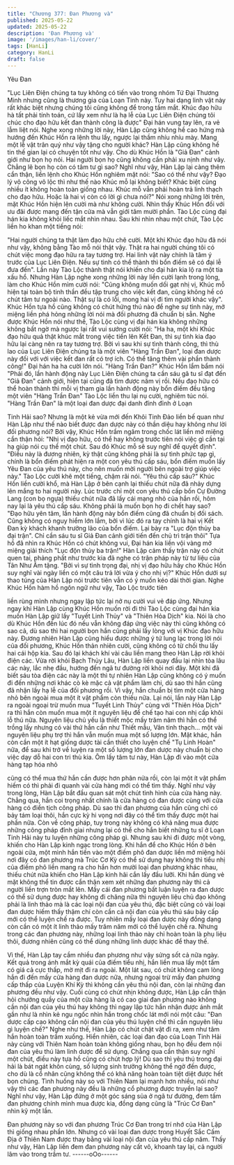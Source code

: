 ```yaml
---
title: "Chương 377: Đan Phương và"
published: 2025-05-22
updated: 2025-05-22
description: 'Đan Phương và'
image: '/images/han-li/cover/'
tags: [HanLi]
category: HanLi
draft: false
---
```


Yêu Đan

"Lục Liên Điện chúng ta tuy không có tiến vào trong nhóm Tứ Đại
Thương Minh nhưng cũng là thương gia của Loạn Tinh này. Tuy
hai dạng linh vật này rất khác biệt nhưng chúng tôi cũng không để
trong tầm mắt. Khúc đạo hữu hà tất phải tính toán, cứ lấy xem
như là hạ lễ của Lục Liên Điện chúng tôi chúc cho đạo hữu kết
đan thành công là được" Đại hán vung tay lên, ra vẻ lẫm liệt nói.
Nghe xong những lời này, Hàn Lập cũng không hề cao hứng mà
hướng đến Khúc Hồn ra lệnh thu lấy, ngược lại thầm nhíu nhíu
mày.
Mang một lễ vật trân quý như vậy tặng cho người khác? Hàn Lập
cũng không hề tin thế gian lại có chuyện tốt như vậy. Cho dù
Khúc Hồn là "Giả Đan" cảnh giới như bọn họ nói. Hai người bọn
họ cũng không cần phải xu nịnh như vây. Chẳng lẽ bọn họ còn có
tâm tư gì sao?
Nghĩ như vậy, Hàn Lập lại càng thêm cẩn thận, liền lệnh cho Khúc
Hồn nghiêm mặt nói:
"Sao có thể như vậy? Đạo lý vô công vô lộc thì như thế nào Khúc
mỗ lại không biết? Khác biệt cũng nhiều ít không hoàn toàn giống
nhau. Khúc mỗ vẫn phải hoàn trả linh thạch cho đạo hữu. Hoặc là
hai vị còn có lời gì chưa nói?" Nói xong những lời trên, mặt Khúc
Hồn hiện lên cười mà như không cười.
Nhìn thấy Khúc Hồn đối với ưu đãi được mang đến tận cửa mà
vẫn giới tâm mười phần. Tào Lộc cùng đại hán kia không khỏi liếc
mắt nhìn nhau.
Sau khi nhìn nhau một chút, Tào Lộc liền ho khan một tiếng nói:

"Hai người chúng ta thật làm đạo hữu chê cười. Một khi Khúc đạo
hữu đã nói như vậy, không bằng Tào mỗ nói thật vậy. Thật ra hai
người chúng tôi có chút việc mong đạo hữu ra tay tương trợ. Hai
linh vật này chính là tâm ý trước của Lục Liên Điện. Nếu sự tình
có thể thành thì bổn điếm sẽ có đại lễ đưa đến".
Lần này Tào Lộc thành thật nói khiến cho đại hán kia lộ ra một tia
xấu hổ.
Nhưng Hàn Lập nghe xong những lời này liền cười lạnh trong
lòng, làm cho Khúc Hồn mỉm cười nói:
"Cũng không muốn dối gạt nhị vị, Khúc mỗ hiện tại toàn bộ tinh
thần đều tập trung cho việc kết đan, cũng không hề có chút tâm tư
ngoài nào. Thật sự là có lỗi, mong hai vị đi tìm người khác vậy".
Khúc Hồn tựa hồ cũng không có chút hứng thú nào để nghe sự
tình này, mở miệng liền phá hỏng những lời nói mà đối phương
đã chuẩn bị sẳn.
Nghe được Khúc Hồn nói như thế, Tào Lộc cùng vị đại hán kia
không những không bất ngờ mà ngược lại rất vui sướng cười nói:
"Ha ha, một khi Khúc đạo hữu quả thật khúc mắt trong việc tiến
lên Kết Đan, thì sự tình kia đạo hữu lại càng nên ra tay tương trợ.
Bởi vì sau khi sự tình thành công, thì thù lao của Lục Liên Điện
chúng ta là một viên "Hàng Trần Đan", loại đan dược này đối với
với việc kết đan rất có trợ ích. Có thể tăng thêm vài phần thành
công!" Đại hán ha ha cười lớn nói.
"Hàng Trần Đan?" Khúc Hồn lẩm bẩm nói
"Phải đó, lần hành động này Lục Liên Điện chúng ta cần sáu gã tu
sĩ đạt đến "Giả Đan" cảnh giới, hiện tại cũng đã tìm được năm vị
rồi. Nếu đạo hữu có thể hoàn thành thì mỗi vị tham gia lần hành
động này bổn điếm đều tặng một viên "Hàng Trần Đan" Tào Lộc
liền thu lại nụ cười, nghiêm túc nói.
"Hàng Trần Đan" là một loại đan dược đại danh đỉnh đỉnh ở Loạn

Tinh Hải sao? Nhưng là một kẻ vừa mới đến Khôi Tinh Đảo liền
bế quan như Hàn Lập như thế nào biết được đan dược này có
thần diệu hay không như lời đối phương nói?
Bởi vậy, Khúc Hồn trầm ngâm trong chốc lát liền mở miệng cẩn
thận hỏi: "Nhị vị đạo hữu, có thể hay không trước tiên nói việc gì
cần tại hạ giúp nói cụ thể một chút. Sau đó Khúc mỗ sẽ suy nghĩ
để quyết định".
"Điều này là đương nhiên, kỳ thật cũng không phải là sự tình
phức tạp gì, chính là bổn điếm phát hiện ra một con yêu thú cấp
sáu, bổn điếm muốn lấy Yêu Đan của yêu thú này, cho nên muốn
mời người bên ngoài trợ giúp việc này." Tào Lộc cười khẽ một
tiếng, chậm rãi nói.
"Yêu thú cấp sáu?" Khúc Hồn liền cười khổ, mà Hàn Lập ở bên
cạnh lại thiếu chút nữa đã nhảy dựng lên mắng to hai người này.
Lúc trước chỉ một con yêu thú cấp bốn Cự Đường Lang (con bọ
ngựa) thiếu chút nữa đã lấy cái mạng nhỏ của hắn rồi, hôm nay
lại là yêu thú cấp sáu. Không phải là muốn bọn họ đi chết hay
sao?
"Đạo hữu yên tâm, lần hành động này bổn điếm cũng đã chuẩn bị
đối sách. Cũng không có nguy hiểm lớn lắm, bởi vì lúc đó ra tay
chính là hai vị Kết Đan kỳ khách khanh trưởng lão của bổn điếm.
Lại bày ra "Lục độn thủy ba đại trận". Chỉ cần sáu tu sĩ Giả Đan
cảnh giới tiến đến chủ trì trận thôi" Tựa hồ đã nhìn ra Khúc Hồn
có chút không vui, Đại hán kia liền vội vàng mở miệng giải thích
"Lục độn thủy ba trận!" Hàn Lập cảm thấy trận này có chút quen
tai, phảng phất như trước kia đã nghe có trận pháp này từ tư liệu
của Tân Như Âm tặng.
"Bởi vì sự tình trọng đại, nhị vị đạo hữu hãy cho Khúc Hồn suy
nghĩ vài ngày liền có một câu trả lời vừa ý cho nhị vị?" Khúc Hồn
dưới sự thao túng của Hàn Lập nói trước tiên vẫn có ý muốn kéo
dài thời gian.
Nghe Khúc Hồn hàm hồ ngôn ngữ như vậy, Tào Lộc trước tiên

liền rùng mình nhưng ngay lập tức lại nở nụ cười vui vẻ đáp ứng.
Nhưng ngay khi Hàn Lập cùng Khúc Hồn muốn rời đi thì Tào Lộc
cùng đại hán kia muốn Hàn Lập giữ lấy "Tuyết Linh Thủy" và
"Thiên Hỏa Dịch" kia. Nói là cho dù Khúc Hồn đến lúc đó nếu vẫn
không đáp ứng việc này thì cũng không có sao cả, dù sao thì hai
người bọn hắn cũng phải lấy lòng với vị Khúc đạo hữu này.
Đương nhiên Hàn Lập cũng hiểu được những ý tứ lung lạc trong
lời nói của đối phương, Khúc Hồn thản nhiên cười, cũng không có
từ chối thu lấy hai cái hộp kia. Sau đó lại khách khí vài câu liền
mang theo Hàn Lập rời khỏi điện các.
Vừa rời khỏi Bạch Thủy Lâu, Hàn Lập liền quay đầu lại nhìn tòa
lâu các này, lắc nhẹ đầu, hướng đến ngã tư đường rời khỏi nơi
đây.
Một khi đã biết sáu tòa điện các này là một thì tự nhiên Hàn Lập
cũng không có ý muốn đi đến những nơi khác cò kè mặc cả vật
phẩm làm chi, dù sao thì hắn cũng đã nhận lấy hạ lễ của đối
phương rồi.
Vì vậy, hắn chuẩn bị tìm một cửa hàng nhỏ bên ngoài mua một ít
vật phẩm còn thiếu nữa.
Lại nói, lần này Hàn Lập ra ngoài ngoại trừ muốn mua "Tuyết Linh
Thủy" cùng với "Thiên Hỏa Dịch" ra thì hắn còn muốn mua một ít
nguyên liệu để chế tạo hai con nhị cấp khôi lỗ thú nữa.
Nguyên liệu chủ yếu là thiết mộc mấy trăm năm thì hắn có thể
trồng lấy nhưng có vài thứ hắn cần như Thiết mẫu, Vân tinh
thạch… một vài nguyên liệu phụ trợ thì hắn vẫn muốn mua một số
lượng lớn.
Mặt khác, hắn còn cần một ít hạt giống dược tài cần thiết cho
luyện chế "Tụ Linh Hoàn" nữa, để sau khi trở về luyện ra một số
lượng lớn đan dược này chuẩn bị cho việc dạy dỗ hai con tri thù
kia.
Ôm lấy tâm tư này, Hàn Lập đi vào một cửa hàng tạp hóa nhỏ

cũng có thể mua thứ hắn cần được hơn phân nửa rồi, còn lại một
ít vật phẩm hiếm có thì phải đi quanh vài cửa hàng mới có thể tìm
thấy.
Nghĩ như vậy trong lòng, Hàn Lập bắt đầu quan sát một chút tình
hình của cửa hàng này.
Chẳng qua, hắn coi trọng nhất chính là cửa hàng có đan dược
cùng với cửa hàng có điển tịch công pháp.
Dù sao thì đan phương của hắn cũng chỉ có bảy tám loại thôi, hắn
cực kỳ hi vọng nơi đây có thể tìm thấy được một hai phần nữa.
Còn về công pháp, tuy trong này không có khả năng mua được
những công pháp đỉnh giai nhưng lại có thể cho hắn biết những tu
sĩ ở Loạn Tinh Hải này tu luyện những công pháp gì.
Nhưng sau khi đi được một vòng, khiến cho Hàn Lập kinh ngạc
trong lòng.
Khi hắn để cho Khúc Hồn ở bên ngoài cửa, một mình hắn tiến vào
một điếm phô đan dược liền mở miệng hỏi nơi đây có đan phương
mà Trúc Cơ Kỳ có thể sử dụng hay không thì tiểu nhị của điếm
phô liền mang ra cho hắn hơn mười loại đan phương khác nhau,
thiếu chút nữa khiến cho Hàn Lập kinh hãi cắn lấy đầu lưỡi.
Khi hắn dùng vẻ mặt không thể tin được cẩn thận xem xét những
đan phương này thì cả người liền trợn tròn mắt lên.
Mấy cái đan phương bất luận luyện ra đan dược có thể sử dụng
được hay không đi chăng nữa thì nguyên liệu chủ đạo không phải
là linh thảo mà là các loại nội đan của yêu thú, đặc biệt cũng có
vài loại đan dược hiếm thấy thậm chí còn cần cả nội đan của yêu
thú sáu bảy cấp mới có thể luyện chế ra được.
Tuy nhiên mấy loại đan dược này đồng dạng còn cần có một ít
linh thảo mấy trăm năm mới có thể luyện chế ra. Nhưng trong các
đan phương này, những loại linh thảo này chỉ hoàn toàn là phụ
liệu thôi, đương nhiên cũng có thể dùng những linh dược khác để
thay thế.

Vì thế, Hàn Lập tay cầm nhiều đan phương như vậy sửng sốt cả
nữa ngày.
Kết quả trong ánh mắt kỳ quái của điếm tiểu nhị, hắn liền mua lấy
một tấm có giá cả cực thấp, mờ mịt đi ra ngoài.
Một lát sau, có chút không cam lòng hắn đi đến mấy cửa hàng
đan dược nữa, nhưng ngoại trừ mấy đan phương cấp thấp của
Luyện Khí Kỳ thì không cần yêu thú nội đan, còn lại những đan
phương đều như vậy.
Cuối cùng có chút nhịn không được, Hàn Lập cẩn thận hỏi
chưởng quầy của một cửa hàng là có cao giai đan phương nào
không cần nội đan của yêu thú hay không thì ngay lập tức hắn
nhận được ánh mắt gần như là nhìn kẻ ngu ngốc nhìn hắn trong
chốc lát mới nói một câu: "Đan dược cấp cao không cần nội đan
của yêu thú luyện chế thì cần nguyên liệu gì luyện chế?"
Nghe như thế, Hàn Lập có chút chật vật đi ra, xem như tâm hắn
hoàn toàn trầm xuống.
Hiển nhiên, các loại đan đạo của Loạn Tinh Hải này cùng với
Thiên Nam hoàn toàn không giống nhau, bọn họ đều đem nội đan
của yêu thú làm linh dược để sử dụng.
Chẳng qua cẩn thận suy nghĩ một chút, điều này tựa hồ cũng có
chút hợp lý!
Dù sao thì yêu thú trong đại hải là bát ngát khôn cùng, số lượng
sinh trưởng không thể ngờ đến được, cho dù là cổ nhân cũng
không thể có khả năng hoàn toàn tiệt diệt được hết bọn chúng.
Tình huống này so với Thiên Nam lại mạnh hơn nhiều, nói như
vậy thì các đan phương này đều là những cổ phương được truyền
lại sao?
Nghĩ như vậy, Hàn Lập đứng ở một góc sáng sủa ở ngã tư đường,
đem tấm đan phương chính mình mua được kia, đồng dạng cũng
là "Trúc Cơ Đan" nhìn kỹ một lần.

Đan phương này so với đan phương Trúc Cơ Đan trong trí nhớ
của Hàn Lập thì giống nhau phần lớn. Nhưng có vài loại đan
dược trong Huyết Sắc Cấm Địa ở Thiên Nam được thay bằng vài
loại nội đan của yêu thú cấp năm.
Thấy như vậy, Hàn Lập liền đem đan phương này cất vô, khoanh
tay lại, cả người lâm vào trong trầm tư.
------oOo------

